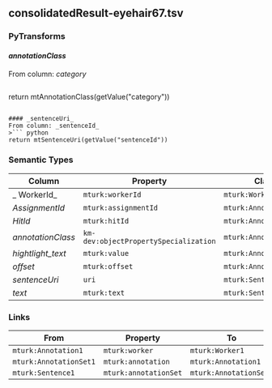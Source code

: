 ## consolidatedResult-eyehair67.tsv

### PyTransforms
#### _annotationClass_
From column: _category_
>``` python
return mtAnnotationClass(getValue("category"))
```

#### _sentenceUri_
From column: _sentenceId_
>``` python
return mtSentenceUri(getValue("sentenceId"))
```


### Semantic Types
| Column | Property | Class |
|  ----- | -------- | ----- |
| _ WorkerId_ | `mturk:workerId` | `mturk:Worker1`|
| _AssignmentId_ | `mturk:assignmentId` | `mturk:Annotation1`|
| _HitId_ | `mturk:hitId` | `mturk:Annotation1`|
| _annotationClass_ | `km-dev:objectPropertySpecialization` | `mturk:AnnotationSet1`|
| _hightlight_text_ | `mturk:value` | `mturk:Annotation1`|
| _offset_ | `mturk:offset` | `mturk:Annotation1`|
| _sentenceUri_ | `uri` | `mturk:Sentence1`|
| _text_ | `mturk:text` | `mturk:Sentence1`|


### Links
| From | Property | To |
|  --- | -------- | ---|
| `mturk:Annotation1` | `mturk:worker` | `mturk:Worker1`|
| `mturk:AnnotationSet1` | `mturk:annotation` | `mturk:Annotation1`|
| `mturk:Sentence1` | `mturk:annotationSet` | `mturk:AnnotationSet1`|
